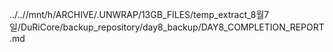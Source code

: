 ../..//mnt/h/ARCHIVE/.UNWRAP/13GB_FILES/temp_extract_8월7일/DuRiCore/backup_repository/day8_backup/DAY8_COMPLETION_REPORT.md